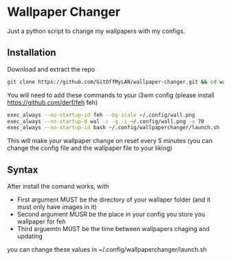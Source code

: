 # Wallpaper Changer
Just a python script to change my wallpapers with my configs.
## Installation
Download and extract the repo
```bash
git clone https://github.com/GitOffMyLAN/wallpaper-changer.git && cd wallpaper-changer && bash install.sh
```
You will need to add these commands to your i3wm config (please install https://github.com/derf/feh feh)
```bash
exec_always --no-startup-id feh --bg-scale ~/.config/wall.png
exec_always --no-startup-d wal -c -g -i ~/.config/wall.png -a 70
exec_always --no-startup-id bash ~/.config/wallpaperchanger/launch.sh
```
This will make your wallpaper change on reset every 5 minutes (you can change the config file and the wallpaper file to your liking)
## Syntax
After install the comand works, with
* First argument MUST be the directory of your wallaper folder (and it must only have images in it)
* Second argument MUSR be the place in your config you store you wallpaper for feh
* Third arguemtn MUST be the time between wallpapers chaging and updating

you can change these values in ~/.config/wallpaperchanger/launch.sh
